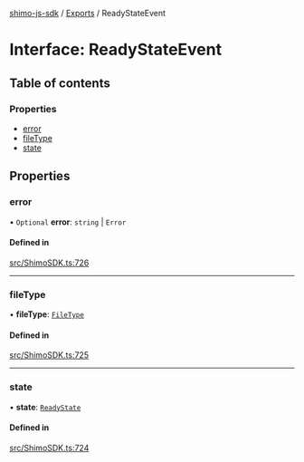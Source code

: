[shimo-js-sdk](../README.md) / [Exports](../modules.md) / ReadyStateEvent

# Interface: ReadyStateEvent

## Table of contents

### Properties

- [error](ReadyStateEvent.md#error)
- [fileType](ReadyStateEvent.md#filetype)
- [state](ReadyStateEvent.md#state)

## Properties

### error

• `Optional` **error**: `string` \| `Error`

#### Defined in

[src/ShimoSDK.ts:726](https://github.com/shimohq/shimo-js-sdk/blob/9389d1f/src/ShimoSDK.ts#L726)

___

### fileType

• **fileType**: [`FileType`](../enums/FileType.md)

#### Defined in

[src/ShimoSDK.ts:725](https://github.com/shimohq/shimo-js-sdk/blob/9389d1f/src/ShimoSDK.ts#L725)

___

### state

• **state**: [`ReadyState`](../enums/ReadyState.md)

#### Defined in

[src/ShimoSDK.ts:724](https://github.com/shimohq/shimo-js-sdk/blob/9389d1f/src/ShimoSDK.ts#L724)

